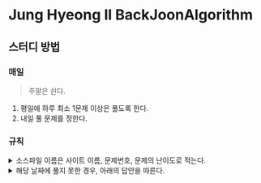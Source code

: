 # Jung Hyeong Il BackJoonAlgorithm

## 스터디 방법
### 매일
> 주말은 쉰다.
1. 평일에 하루 최소 1문제 이상은 풀도록 한다.
2. 내일 풀 문제를 정한다.

### 규칙
<details>
<summary>소스파일 이름은 사이트 이름, 문제번호, 문제의 난이도로 적는다.</summary>

* [백준](https://www.acmicpc.net) - 기본 알고리즘 문제 사이트
  * 기본 답안 : bj0000_B5
  * 난이도별 이니셜 : 브론즈 - B, 실버 - S, 골드 - G, 플레 - P, 다이아 - D, 루비 - R

</details>

<details>
<summary>해당 날짜에 풀지 못한 경우, 아래의 답안을 따른다.</summary>

  1. 다음 날에 이어서 풀이한다. (전날 문제 + 당일 문제)
  2. 인터넷 검색으로 답안을 검색하여 찾는다.
    * 왜 자신이 풀지 못하였는지 분석한다.
    * 이해한대로 주석을 작성한다.
    * 실패 이유도 같이 주석으로 작성한다.
    * 모범 답안의 로직과 구현을 이해한다.
    * README에 풀지 못한 답안을 적어 링크시켜둔다.

</details>